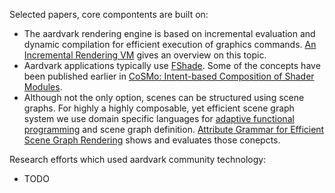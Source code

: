 Selected papers, core compontents are built on:

 - The aardvark rendering engine is based on incremental evaluation and dynamic compilation for efficient execution of graphics commands. [An Incremental Rendering VM](https://aardvark-community.github.io/renderingvm/) gives an overview on this topic.
 - Aardvark applications typically use [FShade](https://fshade.org/). Some of the concepts have been published earlier in [CoSMo: Intent-based Composition of Shader Modules](https://aardvark-community.github.io/lins/).
 - Although not the only option, scenes can be structured using scene graphs. For highly a highly composable, yet efficient scene graph system we use domain specific languages for [adaptive functional programming](https://dl.acm.org/citation.cfm?id=1186634) and scene graph definition. [Attribute Grammar for Efficient Scene Graph Rendering](https://aardvark-community.github.io/ag-for-scenegraphs/) shows and evaluates those conepcts.


Research efforts which used aardvark community technology:
 - TODO
